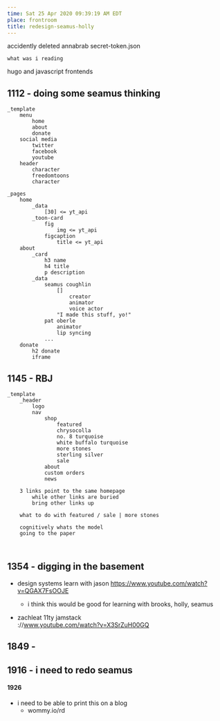 ```yaml
---
time: Sat 25 Apr 2020 09:39:19 AM EDT
place: frontroom
title: redesign-seamus-holly
---
```


accidently deleted annabrab secret-token.json

	what was i reading
hugo and javascript frontends

## 1112 - doing some seamus thinking

	_template
		menu
			home
			about
			donate
		social media
			twitter
			facebook
			youtube
		header
			character
			freedomtoons
			character

	_pages
		home
			_data
				[30] <= yt_api
			_toon-card
				fig
					img <= yt_api
				figcaption
					title <= yt_api
		about
			_card
				h3 name
				h4 title
				p description
			_data
				seamus coughlin
					[]
						creator
						animator
						voice actor
					"I made this stuff, yo!"
				pat oberle
					animator
					lip syncing
				...
		donate
			h2 donate 
			iframe

## 1145 - RBJ

	_template
		_header
			logo
			nav
				shop
					featured
					chrysocolla
					no. 8 turquoise
					white buffalo turquoise
					more stones
					sterling silver
					sale
				about
				custom orders
				news

```
	3 links point to the same homepage
		while other links are buried
		bring other links up

	what to do with featured / sale | more stones

	cognitively whats the model
	going to the paper

		
```

## 1354 - digging in the basement

-
	design systems
	learn with jason
	https://www.youtube.com/watch?v=QGAX7FsOOJE

	-
		i think this would be good for learning with brooks, holly, seamus

-
	zachleat 11ty jamstack	
	://www.youtube.com/watch?v=X3SrZuH00GQ

## 1849 - 
	
## 1916 - i need to redo seamus

#### 1926
- i need to be able to print this on a blog
	-	wommy.io/rd

